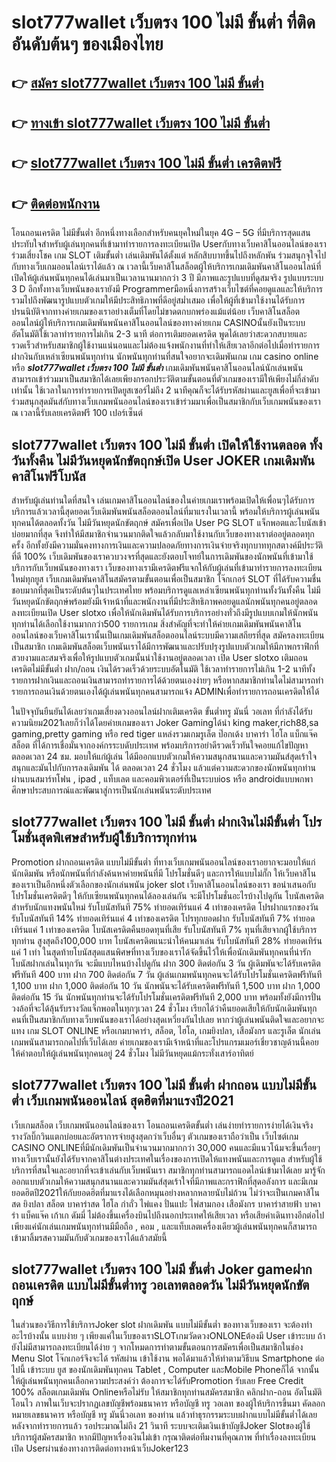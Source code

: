 # slot777wallet เว็บตรง 100 ไม่มี ขั้นต่ำ  ที่ติดอันดับต้นๆ ของเมืองไทย

## 👉 [สมัคร slot777wallet เว็บตรง 100 ไม่มี ขั้นต่ำ](https://slot777wallet.com/)
## 👉 [ทางเข้า slot777wallet เว็บตรง 100 ไม่มี ขั้นต่ำ](https://slot777wallet.com/)
## 👉 [slot777wallet เว็บตรง 100 ไม่มี ขั้นต่ำ เครดิตฟรี](https://slot777wallet.com/)
## 👉 [ติดต่อพนักงาน](https://slot777wallet.com/)


โอนถอนเครดิต ไม่มีขั้นต่ำ  อีกหนึ่งทางเลือกสำหรับคนยุคใหม่ในยุค 4G – 5G ที่มีบริการสุดแสนประทับใจสำหรับผู้เล่นทุกคนที่เข้ามาทำรายการลงทะเบียนเปิด Userกับทางเว็บคาสิโนออนไลน์ของเราร่วมเสี่ยงโชค เกม SLOT  เติมขั้นต่ำ เล่นเดิมพันได้ตั้งแต่ หลักสิบบาทขึ้นไปถึงหลักพัน ร่วมสนุกจุใจไปกับทางเว็บเกมออนไลน์เราได้แล้ว ณ เวลานี้เว็บคาสิโนสล็อตผู้ให้บริการเกมเดิมพันคาสิโนออนไลน์ที่เปิดให้ผู้เล่นพนันทุกคนได้เล่นมาเป็นเวลานานมากกว่า 3 ปี มีภาพและรูปแบบที่ดูสมจริง รูปแบบระบบ 3 D
อีกทั้งทางเว็บพนันของเรายังมี Programmerมือหนึ่งการสร้างเว็บไซต์ที่คอยดูแลและให้บริการ  รวมไปถึงพัฒนารูปแบบตัวเกมให้มีประสิทธิภาพที่ดีอยู่สม่ำเสมอ เพื่อให้ผู้ที่เข้ามาใช้งานได้รับการปรนนิบัติจากทางค่ายเกมของเราอย่างเต็มที่โดยไม่ขาดตกบกพร่องแม้แต่น้อย เว็บคาสิโนสล็อตออนไลน์ผู้ให้บริการเกมเดิมพันพนันคาสิโนออนไลน์ของทางค่ายเกม CASINOนั้นยังเป็นระบบ อัตโนมัติใช้เวลาทำรายการไม่เกิน 2-3 นาที ต่อการเติมยอดเครดิต พูดได้เลยว่าสะดวกสบายและรวดเร็วสำหรับสมาชิกผู้ใช้งานแน่นอนและไม่ต้องแจ้งพนักงานที่ทำให้เสียเวลาอีกต่อไปเมื่อทำรายการฝากงินกับเหล่าเซียนพนันทุกท่าน
นักพนันทุกท่านที่สนใจอยากจะเดิมพันเกม เกม casino online หรือ ***slot777wallet เว็บตรง 100 ไม่มี ขั้นต่ำ*** เกมเดิมพันพนันคาสิโนออนไลน์นักเล่นพนันสามารถเข้าร่วมมาเป็นสมาชิกได้เลยเพียงกรอกประวัติตามขั้นตอนที่ตัวเกมของเรามีให้เพียงไม่กี่ลำดับเท่านั้น ใช้เวลาในการทำรายการเปิดยูสเซอร์ไม่ถึง 2 นาทีคุณก็จะได้รับรหัสผ่านและยูสเพื่อที่จะเข้ามาร่วมสนุกสุดมันส์กับทางเว็บเกมพนันออนไลน์ของเราเข้าร่วมมาเพื่อเป็นสมาชิกกับเว็บเกมพนันของเราณ เวลานี้รับเลยเครดิตฟรี 100 เปอร์เซ็นต์

## slot777wallet เว็บตรง 100 ไม่มี ขั้นต่ำ เปิดให้ใช้งานตลอด ทั้งวันทั้งคืน ไม่มีวันหยุดนักขัตฤกษ์เปิด User JOKER เกมเดิมพันคาสิโนฟรีโบนัส

สำหรับผู้เล่นท่านใดที่สนใจ เล่นเกมคาสิโนออนไลน์ของในค่ายเกมเราพร้อมเปิดให้เพื่อนๆได้รับการบริการแล้วเวลานี้สุดยอดเว็บเดิมพันพนันสล็อตออนไลน์ที่มาแรงในเวลานี้ พร้อมให้บริการผู้เล่นพนันทุกคนได้ตลอดทั้งวัน ไม่มีวันหยุดนักขัตฤกษ์ สมัครเพื่อเปิด User  PG SLOT แจ็กพอตและโบนัสเข้าบ่อยมากที่สุด จึงทำให้มีสมาชิกจำนวนมากติดใจแล้วกลับมาใช้งานกับเว็บของทางเราต่ออยู่ตลอดทุกครั้ง อีกทั้งยังมีความมั่นคงทางการเงินและความปลอดภัยทางการเงินจ่ายจริงทุกบาททุกสตางค์มีประวัติที่ดี 100% เว็บเดิมพันของเราควบวงจรที่สุดและยังตอบโจทย์ในการเดิมพันของนักพนันที่เข้ามาใช้บริการกับเว็บพนันของทางเรา
เว็บของทางเรามีเครดิตฟรีแจกให้กับผู้เล่นที่เข้ามาทำรายการลงทะเบียนใหม่ทุกยูส เว็บเกมเดิมพันคาสิโนสมัครตามขั้นตอนเพื่อเป็นสมาชิก โจ๊กเกอร์ SLOT ที่ได้รับความชื่นชอบมากที่สุดเป็นระดับต้นๆในประเทศไทย พร้อมบริการดูแลเหล่าเซียนพนันทุกท่านทั้งวันทั้งคืน ไม่มีวันหยุดนักขัตฤกษ์พร้อมยังมีเจ้าหน้าที่และพนักงานที่มีประสิทธิภาพคอยดูแลนักพนันทุกคนอยู่ตลอด ลงทะเบียนเปิด User slotxo เพื่อให้นักเดิมพันได้รับการบริการอย่างทั่วถึงมีรูปแบบเกมให้นักพนันทุกท่านได้เลือกใช้งานมากกว่า500 รายการเกม
สิ่งสำคัญที่จะทำให้ค่ายเกมเดิมพันพนันคาสิโนออนไลน์ของเว็บคาสิโนเรานั้นเป็นเกมเดิมพันสล็อตออนไลน์ระบบมีความเสถียรที่สุด  สมัครลงทะเบียนเป็นสมาชิก  เกมเดิมพันสล็อตเว็บพนันเราได้มีการพัฒนาและปรับปรุงรูปแบบตัวเกมให้มีภาพกราฟิกที่สวยงามและสมจริงเพื่อให้รูปแบบตัวเกมนั้นน่าใช้งานอยู่ตลอดเวลา เปิด User slotxo เติมถอน เครดิตไม่มีขั้นต่ำ ฝาก/ถอน เงินได้รวดเร็วด้วยระบบอัตโนมัติ ใช้เวลาทำรายการไม่เกิน 1-2 นาทีทั้งรายการฝากเงินและถอนเงินสามารถทำรายการได้ด้วยตนเองง่ายๆ หรือหากสมาชิกท่านใดไม่สามารถทำรายการถอนเงินด้วยตนเองได้ผู้เล่นพนันทุกคนสามารถแจ้ง ADMINเพื่อทำรายการถอนเครดิตให้ได้

ในปัจจุบันยืนยันได้เลยว่าเกมเสี่ยงดวงออนไลน์ฝากเติมเครดิต ขั้นต่ำทรู มันนี่ วอเลท ที่กำลังได้รับความนิยม2021เลยก็ว่าได้โดยค่ายเกมของเรา Joker Gamingได้นำ  king maker,rich88,sa gaming,pretty gaming หรือ red tiger แหล่งรวมเกมรูเล็ต  ป๊อกเด้ง บาคาร่า ไฮโล แบ็กแจ๊ค สล็อต ที่ได้การเชื่อมั่นจากองค์กรระบดับประเทศ พร้อมบริการอย่าดีรวดเร็วทันใจคอยแก้ไขปัญหา ตลอดเวลา 24 ชม. มอบให้แก่ผู้เล่น ได้มีออกแบบตัวเกมให้ความสนุกสนานและความมันส์สุดเร้าใจสนุกและมันไปกับการลงเดิมพัน ได้ ตลอดเวลา 24 ชั่วโมง แล้วแต่ความสะดวกของนักพนันทุกท่านผ่านบนสมาร์ทโฟน , ipad , แท็บเลต และคอมพิวเตอร์ที่เป็นระบบios หรือ androidแบบพกพา ศึกษาประสบการณ์และพัฒนาสู่การเป็นนักเล่นพนันระดับประเทศ

## slot777wallet เว็บตรง 100 ไม่มี ขั้นต่ำ ฝากเงินไม่มีขั้นต่ำ โปรโมชั่นสุดพิเศษสำหรับผู้ใช้บริการทุกท่าน

 Promotion  ฝากถอนเครดิต แบบไม่มีขั้นต่ำ ที่ทางเว็บเกมพนันออนไลน์ของเราอยากจะมอบให้แก่  นักเดิมพัน หรือนักพนันที่กำลังค้นหาค่ายพนันที่มี โปรโมชั่นดีๆ และการให้แบบไม่กั๊ก ให้เว็บคาสิโนของเราเป็นอีกหนึ่งตัวเลือกของนักเล่นพนัน joker slot เว็บคาสิโนออนไลน์ของเรา ขอนำเสนอกับโปรโมชั่นเครดิตดีๆ ให้กับเซียนพนันทุกคนได้ลองเล่นกัน จะมีโปรโมชั่นอะไรบ้างไปดูกัน
โบนัสเครดิตสำหรับนักแทงพนันใหม่ รับโบนัสทันที 75% ทำยอดเทิร์นแค่ 4 เท่าของเครดิต
โปรฝากแรกของวัน รับโบนัสทันที 14% ทำยอดเทิร์นแค่ 4 เท่าของเครดิต
โปรทุกยอดฝาก รับโบนัสทันที 7% ทำยอดเทิร์นแค่ 1 เท่าของเครดิต
โบนัสเครดิตคืนยอดทุนที่เสีย รับโบนัสทันที 7% ทุนที่เสียจากผู้ใช้บริการทุกท่าน สูงสุดถึง100,000 บาท
โบนัสเครดิตแนะนำให้คนมาเล่น รับโบนัสทันที 28% ทำยอดเทิร์นแค่ 1 เท่า
ในสุดท้ายโบนัสสุดแสนพิศษที่ทางเว็บของเราได้จัดขึ้นไว้ให้เพื่อนักเดิมพันทุกคนที่น่ารัก โบนัสฝากเล่นในทุกวัน จะมีแบบไหนบ้างไปดูกัน
ฝาก 300 ติดต่อกัน 3 วัน ผู้เดิมพันจะได้รับเครดิตฟรีทันที 400 บาท
ฝาก 700 ติดต่อกัน 7 วัน ผู้เล่นเกมพนันทุกคนจะได้รับโปรโมชั่นเครดิตฟรีทันที 1,100 บาท
ฝาก 1,000 ติดต่อกัน 10 วัน นักพนันจะได้รับเครดิตฟรีทันที 1,500 บาท
ฝาก 1,000 ติดต่อกัน 15 วัน นักพนันทุกท่านจะได้รับโปรโมชั่นเครดิตฟรีทันที 2,000 บาท
พร้อมทั้งยังมีการปั่นวงล้อที่จะได้ลุ้นรับรางวัลแจ็กพอตในทุกๆเวลา 24 ชั่วโมง เรียกได้ว่าคืนยอดเสียให้กับนักเดิมพันทุกคนที่เป็นสมาชิกกับทางเว็บพนันของเราได้อย่างสุดเหวี่ยงกันไปเลย หากว่าผู้เล่นพนันติดใจและอยากจะแทง เกม SLOT ONLINE  หรือเกมบาคาร่า, สล็อต, ไฮโล, เกมยิงปลา, เสือมังกร และรูเล็ต นักเล่นเกมพนันสามารถกดไปที่เว็บได้เลย ค่ายเกมของเรามีเจ้าหน้าที่และโปรแกรมเมอร์เชี่ยวชาญด้านนี้คอยให้คำตอบให้ผู้เล่นพนันทุกคนอยู่ 24 ชั่วโมง ไม่มีวันหยุดแม้กระทั่งเสาร์อาทิตย์

## slot777wallet เว็บตรง 100 ไม่มี ขั้นต่ำ ฝากถอน แบบไม่มีขั้นต่ำ  เว็บเกมพนันออนไลน์ สุดฮิตที่มาแรงปี2021

เว็บเกมสล็อต เว็บเกมพนันออนไลน์ของเรา โอนถอนเครดิตขั้นต่ำ เล่นง่ายทำรายการง่ายได้เงินจริง รางวัลบิ๊กวินแตกบ่อยและอัตราการจ่ายสูงสุดกว่าเว็บอื่นๆ ตัวเกมของเราถือว่าเป็น เว็บไซต์เกม CASINO ONLINEที่มีนักเดิมพันเป็นจำนวนมากมากกว่า 30,000 คนและมีแนวโน้มจะขึ้นเรื่อยๆ ทางเว็บเรานั้นยังได้รับจากคาสิโนต่างประเทศในเรื่องของการเปิดให้แทงพนันและการดูแล สำหรับผู้ใช้บริการที่สนใจและอยากที่จะเข้าเล่นกับเว็บพนันเรา สมาชิกทุกท่านสามารถแอดไลน์เข้ามาได้เลย
	มารู้จักออกแบบตัวเกมให้ความสนุกสนานและความมันส์สุดเร้าใจที่มีภาพและกราฟิกที่สุดอลังการ และมีเกมยอดฮิตปี2021ให้กับยอดฮิตที่มาแรงได้เลือกหมุนอย่างหลากหลายนับไม่ถ้วน  ไม่ว่าจะเป็นเกมคาสิโนสด ยิงปลา สล็อต บาคาร่าสด ไฮโล กำถั่ว ไพ่แคง ปั่นแปะ ไพ่สามกอง เสือมังกร บาคาร่าสายฟ้า บาคาร่า แบ็คแจ๊ค เก้าเก ดัมมี่ ไม่ต้องขึ้นเครื่องบินไปถึงนอกประเทศให้เสียเวลา หรือเสียค่าเดินทางอีกต่อไป เพียงแค่นักเล่นเกมพนันทุกท่านมีมือถือ , คอม , และแท็บเลตเครื่องเดียวผู้เล่นพนันทุกคนก็สามารถเข้ามาลิ้มรสความมันกับตัวเกมของเราได้แล้วสมัยนี้

## slot777wallet เว็บตรง 100 ไม่มี ขั้นต่ำ Joker gameฝากถอนเครดิต แบบไม่มีขั้นต่ำทรู วอเลทตลอดวัน ไม่มีวันหยุดนักขัตฤกษ์

ในส่วนของวิธีการใช้บริการJoker slot ฝากเดิมพัน แบบไม่มีขั้นต่ำ ของทางเว็บของเรา จะต้องทำอะไรบ้างนั้น แบบง่าย ๆ เพียงแค่ในเว็บของเราSLOTเกมวัดดวงONLONEต้องมี User เข้าระบบ ถ้ายังไม่มีสามารถลงทะเบียนได้ง่าย ๆ จากโหมดการทำตามขั้นตอนการสมัครเพื่อเป็นสมาชิกในช่อง Menu Slot โจ๊กเกอร์จึงจะได้ รหัสผ่าน เข้าใช้งาน พอได้มาแล้วให้ทำตามวิธีบน Smartphone  ต่อไปนี้
เข้าระบบ ยูส  ของนักเดิมพันทุกคน Tablet , Computer และMobile Phoneก็ได้
จากนั้นให้ผู้เล่นพนันทุกคนเลือกความประสงค์ว่า ต้องการจะได้รับPromotion รับเลย Free Credit 100% สล็อตเกมเดิมพัน Onlineหรือไม่รับ
ให้สมาชิกทุกท่านสมัครสมาชิก คลิกฝาก-ถอน อัตโนมัติ โอนไว ภาพในเว็บจะปรากฏเลขบัญชีพร้อมธนาคาร หรือบัญชี ทรู วอเลท ของผู้ให้บริการขึ้นมา
คัดลอกหมายเลขธนาคาร หรือบัญชี  ทรู มันนี่วอเลท ของท่าน แล้วทำธุรกรรมระบบฝากแบบไม่มีขั้นต่ำได้เลย
หลังจากทำรายการแล้ว รอประมาณไม่ถึง 21 วินาที ระบบจะเติมเงินเข้าบัญชีJoker Slotของผู้ใช้บริการผู้สมัครสมาชิก
หากมีปัญหาเรื่องเงินไม่เข้า กรุณาติดต่อทีมงานที่คุณภาพ ที่ทำเรื่องลงทะเบียนเปิด Userผ่านช่องทางการติดต่อทางหน้าเว็บJoker123


